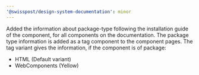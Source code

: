 ```yaml
---
'@swisspost/design-system-documentation': minor
---
```


Added the information about package-type following the installation guide of the component,
for all components on the documentation.
The package type information is added as a tag component to the component pages.
The tag variant gives the information, if the component is of package:
- HTML (Default variant)
- WebComponents (Yellow)